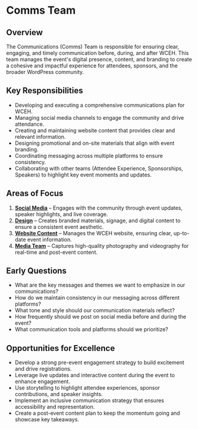 # Comms Team

## Overview

The Communications (Comms) Team is responsible for ensuring clear, engaging, and timely communication before, during, and after WCEH. This team manages the event's digital presence, content, and branding to create a cohesive and impactful experience for attendees, sponsors, and the broader WordPress community.

## Key Responsibilities

- Developing and executing a comprehensive communications plan for WCEH.
- Managing social media channels to engage the community and drive attendance.
- Creating and maintaining website content that provides clear and relevant information.
- Designing promotional and on-site materials that align with event branding.
- Coordinating messaging across multiple platforms to ensure consistency.
- Collaborating with other teams (Attendee Experience, Sponsorships, Speakers) to highlight key event moments and updates.

## Areas of Focus

1. **[Social Media](https://github.com/WordCamp-Canada/2025-planning-documentation/blob/main/comms/social/readme.md)** – Engages with the community through event updates, speaker highlights, and live coverage.
2. **[Design](https://github.com/WordCamp-Canada/2025-planning-documentation/blob/main/comms/design/readme.md)** – Creates branded materials, signage, and digital content to ensure a consistent event aesthetic.
3. **[Website Content](https://github.com/WordCamp-Canada/2025-planning-documentation/blob/main/comms/website-content/readme.md)** – Manages the WCEH website, ensuring clear, up-to-date event information.
4. **[Media Team](https://github.com/WordCamp-Canada/2025-planning-documentation/blob/main/comms/media/readme.md)** – Captures high-quality photography and videography for real-time and post-event content.

## Early Questions

- What are the key messages and themes we want to emphasize in our communications?
- How do we maintain consistency in our messaging across different platforms?
- What tone and style should our communication materials reflect?
- How frequently should we post on social media before and during the event?
- What communication tools and platforms should we prioritize?

## Opportunities for Excellence

- Develop a strong pre-event engagement strategy to build excitement and drive registrations.
- Leverage live updates and interactive content during the event to enhance engagement.
- Use storytelling to highlight attendee experiences, sponsor contributions, and speaker insights.
- Implement an inclusive communication strategy that ensures accessibility and representation.
- Create a post-event content plan to keep the momentum going and showcase key takeaways.